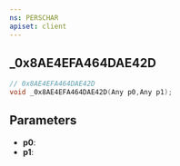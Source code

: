 ```yaml
---
ns: PERSCHAR
apiset: client
---
```

## _0x8AE4EFA464DAE42D

```c
// 0x8AE4EFA464DAE42D
void _0x8AE4EFA464DAE42D(Any p0,Any p1);
```


## Parameters
* **p0**:
* **p1**: